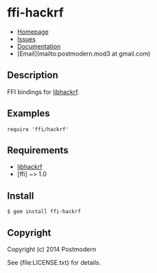 # ffi-hackrf

* [Homepage](https://github.com/postmodern/ffi-hackrf#readme)
* [Issues](https://github.com/postmodern/ffi-hackrf/issues)
* [Documentation](http://rubydoc.info/gems/ffi-hackrf/frames)
* [Email](mailto:postmodern.mod3 at gmail.com)

## Description

FFI bindings for [libhackrf].

## Examples

    require 'ffi/hackrf'

## Requirements

* [libhackrf]
* [ffi] ~> 1.0

## Install

    $ gem install ffi-hackrf

## Copyright

Copyright (c) 2014 Postmodern

See {file:LICENSE.txt} for details.

[libhackrf]: https://github.com/mossmann/hackrf/tree/master/host/libhackrf
